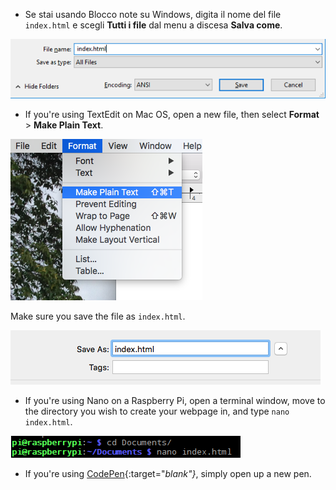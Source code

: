  -  Se stai usando Blocco note su Windows, digita il nome del file `index.html` e scegli **Tutti i file** dal menu a discesa **Salva come**.

  ![Save as HTML using Notepad](images/save-as-html-notepad.png)

 - If you're using TextEdit on Mac OS, open a new file, then select **Format** > **Make Plain Text**.

  ![Mac make plain text](images/mac-make-plaintext.png)

  Make sure you save the file as `index.html`.

  ![Mac saving as HTML](images/mac-name-file.png)

 - If you're using Nano on a Raspberry Pi, open a terminal window, move to the directory you wish to create your webpage in, and type `nano index.html`.

  ![Nano creating HTML](images/pi-html-nano.png)

 - If you're using [CodePen](http://codepen.io){:target="_blank"}_, simply open up a new pen.
